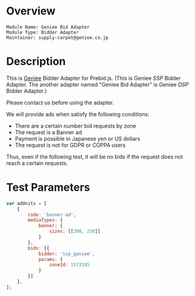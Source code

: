 # Overview

```
Module Name: Geniee Bid Adapter
Module Type: Bidder Adapter
Maintainer: supply-carpet@geniee.co.jp
```

# Description
This is [Geniee](https://geniee.co.jp) Bidder Adapter for Prebid.js.
(This is Geniee *SSP* Bidder Adapter. The another adapter named "Geniee Bid Adapter" is Geniee *DSP* Bidder Adapter.)

Please contact us before using the adapter.

We will provide ads when satisfy the following conditions:

- There are a certain number bid requests by zone
- The request is a Banner ad
- Payment is possible in Japanese yen or US dollars
- The request is not for GDPR or COPPA users

Thus, even if the following test, it will be no bids if the request does not reach a certain requests.

# Test Parameters

```js
var adUnits = [
    {
        code: 'banner-ad',
        mediaTypes: {
            banner: {
                sizes: [[300, 250]]
            }
        },
        bids: [{
            bidder: 'ssp_geniee',
            params: {
                zoneId: 1573195
            }
        }]
    },
];
```
